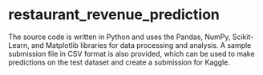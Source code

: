 # restaurant_revenue_prediction
The source code is written in Python and uses the Pandas, NumPy, Scikit-Learn, and Matplotlib libraries for data processing and analysis. A sample submission file in CSV format is also provided, which can be used to make predictions on the test dataset and create a submission for Kaggle.
